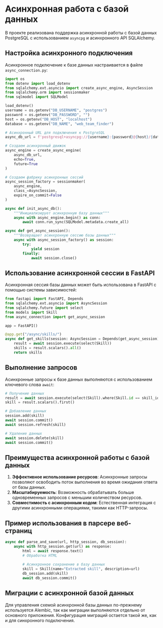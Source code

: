 # Асинхронная работа с базой данных

В проекте реализована поддержка асинхронной работы с базой данных PostgreSQL с использованием `asyncpg` и асинхронного API SQLAlchemy.

## Настройка асинхронного подключения

Асинхронное подключение к базе данных настраивается в файле `async_connection.py`:

```python
import os
from dotenv import load_dotenv
from sqlalchemy.ext.asyncio import create_async_engine, AsyncSession
from sqlalchemy.orm import sessionmaker
from sqlmodel import SQLModel

load_dotenv()
username = os.getenv("DB_USERNAME", "postgres")
password = os.getenv("DB_PASSWORD", "")
host = os.getenv("DB_HOST", "localhost")
database = os.getenv("DB_NAME", "web_team_finder")

# Асинхронный URL для подключения к PostgreSQL
async_db_url = f'postgresql+asyncpg://{username}:{password}@{host}/{database}'

# Создаем асинхронный движок
async_engine = create_async_engine(
    async_db_url,
    echo=True,
    future=True
)

# Создаем фабрику асинхронных сессий
async_session_factory = sessionmaker(
    async_engine,
    class_=AsyncSession,
    expire_on_commit=False
)

async def init_async_db():
    """Инициализирует асинхронную базу данных"""
    async with async_engine.begin() as conn:
        await conn.run_sync(SQLModel.metadata.create_all)

async def get_async_session():
    """Возвращает асинхронную сессию базы данных"""
    async with async_session_factory() as session:
        try:
            yield session
        finally:
            await session.close()
```

## Использование асинхронной сессии в FastAPI

Асинхронная сессия базы данных может быть использована в FastAPI с помощью системы зависимостей:

```python
from fastapi import FastAPI, Depends
from sqlalchemy.ext.asyncio import AsyncSession
from sqlalchemy.future import select
from models import Skill
from async_connection import get_async_session

app = FastAPI()

@app.get("/async/skills/")
async def get_skills(session: AsyncSession = Depends(get_async_session)):
    result = await session.execute(select(Skill))
    skills = result.scalars().all()
    return skills
```

## Выполнение запросов

Асинхронные запросы к базе данных выполняются с использованием ключевого слова `await`:

```python
# Получение данных
result = await session.execute(select(Skill).where(Skill.id == skill_id))
skill = result.scalars().first()

# Добавление данных
session.add(skill)
await session.commit()
await session.refresh(skill)

# Удаление данных
await session.delete(skill)
await session.commit()
```

## Преимущества асинхронной работы с базой данных

1. **Эффективное использование ресурсов**: Асинхронные запросы позволяют освободить поток выполнения во время ожидания ответа от базы данных.
2. **Масштабируемость**: Возможность обрабатывать больше одновременных запросов с меньшим количеством ресурсов.
3. **Совместимость с асинхронным кодом**: Естественная интеграция с другими асинхронными операциями, такими как HTTP-запросы.

## Пример использования в парсере веб-страниц

```python
async def parse_and_save(url, http_session, db_session):
    async with http_session.get(url) as response:
        html = await response.text()
        # Обработка HTML
        
        # Асинхронное сохранение в базу данных
        skill = Skill(name="Extracted skill", description=url)
        db_session.add(skill)
        await db_session.commit()
```

## Миграции с асинхронной базой данных

Для управления схемой асинхронной базы данных по-прежнему используется Alembic, так как миграции выполняются отдельно от основного приложения. Конфигурация миграций остается такой же, как и для синхронного подключения.